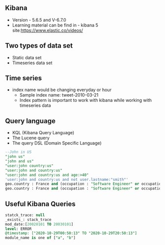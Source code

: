 ## Kibana

* Version - 5.6.5 and V-6.7.0
* Learning material can be find in - kibana 5 site:https://www.elastic.co/videos/

## Two types of data set

* Static data set
* Timeseries data set


## Time series

* index name would be changing everyday or hour
  * Sample index name: tweet-2010-03-21
  * Index pattern is important to work with kibana while working with timeseries data


## Query language

* KQL (Kibana Query Language)
* The Lucene query
* The query DSL (Domain Specific Language)

```sql
--John in US
"john us"
"john and us"
"user:john country:us"
"user:john and country:us"
"user:john and country:us and age:>40"
'user:john and country:us and not user.lastname:"smith"'
geo.country : France and (occupation : "Software Engineer" or occupation : "Sales" )
geo.country : France and (occupation : "Software Engineer" or occupation : "Sales" ) and geo.city : Lyon

```


## Useful Kibana Queries


```sql
statck_trace: null
_exists_: stack_trace
mod_date:[20020101 TO 20030101]
level: ERROR
@timestamp: ["2020-10-29T00:50:13" TO "2020-10-29T20:50:13"]
module_name is one of ["a", "b"]
```